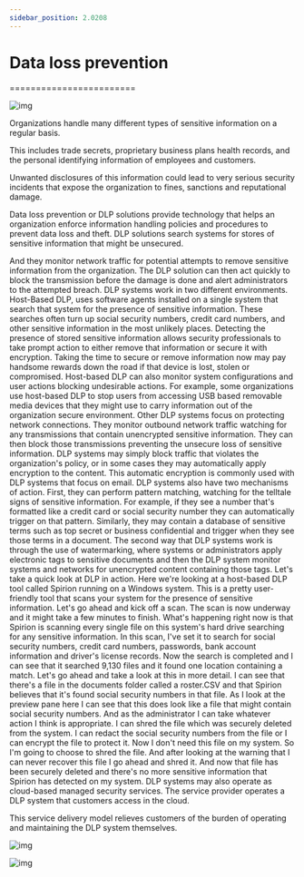 ```yaml
---
sidebar_position: 2.0208
---
```


# Data loss prevention
========================

![img](/img/2-02-08-01.png)

 Organizations handle many different types of sensitive information on a regular basis. 

This includes trade secrets, proprietary business plans health records, and the personal identifying information of employees and customers. 

Unwanted disclosures of this information could lead to very serious security incidents that expose the organization to fines, sanctions and reputational damage. 

Data loss prevention or DLP solutions provide technology that helps an organization enforce information handling policies and procedures to prevent data loss and theft. DLP solutions search systems for stores of sensitive information that might be unsecured. 

And they monitor network traffic for potential attempts to remove sensitive information from the organization. The DLP solution can then act quickly to block the transmission before the damage is done and alert administrators to the attempted breach. DLP systems work in two different environments. Host-Based DLP, uses software agents installed on a single system that search that system for the presence of sensitive information. These searches often turn up social security numbers, credit card numbers, and other sensitive information in the most unlikely places. Detecting the presence of stored sensitive information allows security professionals to take prompt action to either remove that information or secure it with encryption. Taking the time to secure or remove information now may pay handsome rewards down the road if that device is lost, stolen or compromised. Host-based DLP can also monitor system configurations and user actions blocking undesirable actions. For example, some organizations use host-based DLP to stop users from accessing USB based removable media devices that they might use to carry information out of the organization secure environment. Other DLP systems focus on protecting network connections. They monitor outbound network traffic watching for any transmissions that contain unencrypted sensitive information. They can then block those transmissions preventing the unsecure loss of sensitive information. DLP systems may simply block traffic that violates the organization's policy, or in some cases they may automatically apply encryption to the content. This automatic encryption is commonly used with DLP systems that focus on email. DLP systems also have two mechanisms of action. First, they can perform pattern matching, watching for the telltale signs of sensitive information. For example, if they see a number that's formatted like a credit card or social security number they can automatically trigger on that pattern. Similarly, they may contain a database of sensitive terms such as top secret or business confidential and trigger when they see those terms in a document. The second way that DLP systems work is through the use of watermarking, where systems or administrators apply electronic tags to sensitive documents and then the DLP system monitor systems and networks for unencrypted content containing those tags. Let's take a quick look at DLP in action. Here we're looking at a host-based DLP tool called Spirion running on a Windows system. This is a pretty user-friendly tool that scans your system for the presence of sensitive information. Let's go ahead and kick off a scan. The scan is now underway and it might take a few minutes to finish. What's happening right now is that Spirion is scanning every single file on this system's hard drive searching for any sensitive information. In this scan, I've set it to search for social security numbers, credit card numbers, passwords, bank account information and driver's license records. Now the search is completed and I can see that it searched 9,130 files and it found one location containing a match. Let's go ahead and take a look at this in more detail. I can see that there's a file in the documents folder called a roster.CSV and that Spirion believes that it's found social security numbers in that file. As I look at the preview pane here I can see that this does look like a file that might contain social security numbers. And as the administrator I can take whatever action I think is appropriate. I can shred the file which was securely deleted from the system. I can redact the social security numbers from the file or I can encrypt the file to protect it. Now I don't need this file on my system. So I'm going to choose to shred the file. And after looking at the warning that I can never recover this file I go ahead and shred it. And now that file has been securely deleted and there's no more sensitive information that Spirion has detected on my system. DLP systems may also operate as cloud-based managed security services. The service provider operates a DLP system that customers access in the cloud. 

This service delivery model relieves customers of the burden of operating and maintaining the DLP system themselves.

![img](/img/2-02-08-02.png)


![img](/img/2-02-08-03.png)